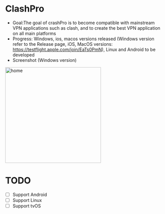# ClashPro
*  Goal:The goal of crashPro is to become compatible with mainstream VPN applications such as clash, and to create the best VPN application on all main platforms
*  Progress: Windows, ios, macos versions released (Windows version refer to the Release page, iOS, MacOS versions: https://testflight.apple.com/join/EaTs0PmN), Linux and Android to be developed
*  Screenshot (Windows version)

<img width="304" alt="home" src="https://github.com/bdluking/ClashPro/assets/131734194/ecf2ca01-95bf-4d77-a8c5-6361f66f743d">


# TODO
- [ ] Support Android
- [ ] Support Linux
- [ ] Support tvOS
